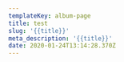 ```yaml
---
templateKey: album-page
title: test
slug: '{{title}}'
meta_description: '{{title}}'
date: 2020-01-24T13:14:28.370Z
---
```


